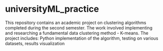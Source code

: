 # universityML_practice
This repository contains an academic project on clustering algorithms completed during the second semester. The work involved implementing and researching a fundamental data clustering method - K-means. The project includes:  Python implementation of the algorithm, testing on various datasets,  results visualization
